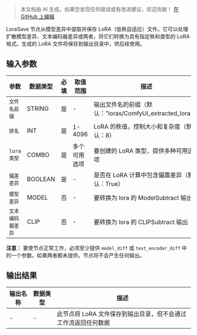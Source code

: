 > 本文档由 AI 生成。如果您发现任何错误或有改进建议，欢迎贡献！ [在 GitHub 上编辑](https://github.com/Comfy-Org/embedded-docs/blob/main/comfyui_embedded_docs/docs/LoraSave/zh.md)

LoraSave 节点从模型差异中提取并保存 LoRA（低秩自适应）文件。它可以处理扩散模型差异、文本编码器差异或两者，将它们转换为具有指定秩和类型的 LoRA 格式。生成的 LoRA 文件将保存到输出目录中，供后续使用。

## 输入参数

| 参数 | 数据类型 | 必填 | 取值范围 | 描述 |
|------|-----------|------|----------|------|
| `文件名前缀` | STRING | 是 | - | 输出文件名的前缀（默认："loras/ComfyUI_extracted_lora"） |
| `排名` | INT | 是 | 1-4096 | LoRA 的秩值，控制大小和复杂度（默认：8） |
| `lora类型` | COMBO | 是 | 多个可用选项 | 要创建的 LoRA 类型，提供多种可用选项 |
| `偏差差异` | BOOLEAN | 是 | - | 是否在 LoRA 计算中包含偏置差异（默认：True） |
| `模型差异` | MODEL | 否 | - | 要转换为 lora 的 ModelSubtract 输出 |
| `文本编码器差异` | CLIP | 否 | - | 要转换为 lora 的 CLIPSubtract 输出 |

**注意：** 要使节点正常工作，必须至少提供 `model_diff` 或 `text_encoder_diff` 中的一个参数。如果两者都未提供，节点将不会产生任何输出。

## 输出结果

| 输出名称 | 数据类型 | 描述 |
|----------|-----------|------|
| - | - | 此节点将 LoRA 文件保存到输出目录，但不会通过工作流返回任何数据 |
